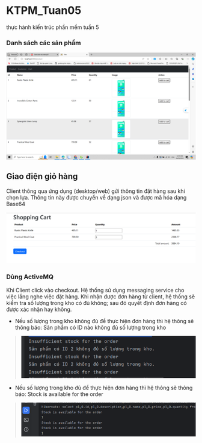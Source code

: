 # KTPM_Tuan05
thực hành kiến trúc phần mềm tuần 5
### Danh sách các sản phẩm
![img.png](img.png)

## Giao điện giỏ hàng
Client thông qua ứng dụng (desktop/web) gửi thông tin đặt hàng sau khi chọn lựa.  Thông tin này được chuyển về dạng json và được mã hóa dạng Base64

![img_1.png](img_1.png)

### Dùng ActiveMQ

Khi Client click vào checkout.
Hệ thống sử dụng messaging service cho việc lắng nghe việc đặt hàng. Khi nhận được đơn hàng từ client, hệ thống sẽ kiểm tra số lượng trong kho có đủ không; sau đó quyết định đơn hàng có được xác nhận hay không.
* Nếu số lượng trong kho không đủ để thực hiện đơn hàng thì hệ thông sẽ thông báo: Sản phẩm có ID nào không đủ số lượng trong kho

>![img_3.png](img_3.png)

* Nếu số lượng trong kho đủ để thực hiện đơn hàng thì hệ thông sẽ thông báo: Stock is available for the order

>![img_2.png](img_2.png)




